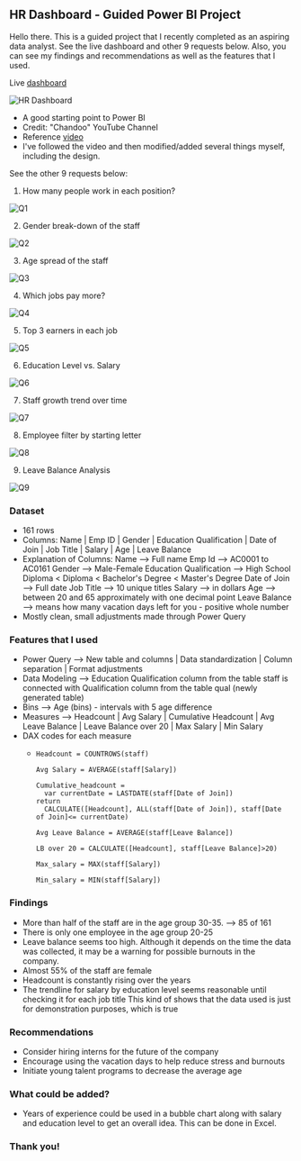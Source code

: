 ## HR Dashboard - Guided Power BI Project

Hello there. This is a guided project that I recently completed as an aspiring data analyst. See the live dashboard and other 9 requests below. 
Also, you can see my findings and recommendations as well as the features that I used. 

Live [dashboard](https://app.powerbi.com/view?r=eyJrIjoiZDBjYmI5NzYtNDk1Ni00YzY2LTlkMjAtNjRhY2RmY2ExOTZhIiwidCI6ImYxZDg2ZWI5LWFhZjEtNGZiNC05ODVlLTkxOWNkMGE1ODQzMSIsImMiOjl9)

![HR Dashboard](Images/HR_Dashboard.png)

- A good starting point to Power BI
- Credit: "Chandoo" YouTube Channel
- Reference [video](https://www.youtube.com/watch?v=5KaIU-9EF-0&t=0s) 
- I've followed the video and then modified/added several things myself, including the design.

See the other 9 requests below:

1) How many people work in each position?

![Q1](Images/Question_1.png)

2) Gender break-down of the staff

![Q2](Images/Question_2.png)

3) Age spread of the staff

![Q3](Images/Question_3.png)

4) Which jobs pay more?

![Q4](Images/Question_4.png)

5) Top 3 earners in each job

![Q5](Images/Question_5.png)

6) Education Level vs. Salary

![Q6](Images/Question_6.png)

7) Staff growth trend over time

![Q7](Images/Question_7.png)

8) Employee filter by starting letter

![Q8](Images/Question_8.png)

9) Leave Balance Analysis

![Q9](Images/Question_9.png)

### Dataset  

- 161 rows
- Columns: Name  |  Emp ID   |  Gender  |  Education Qualification  |  Date of Join  |  Job Title  |  Salary  |  Age  |  Leave Balance
- Explanation of Columns: Name --> Full name  Emp Id --> AC0001 to AC0161  Gender --> Male-Female
                           Education Qualification --> High School Diploma < Diploma < Bachelor's Degree < Master's Degree
                           Date of Join --> Full date  Job Title --> 10 unique titles  Salary --> in dollars
                           Age --> between 20 and 65 approximately with one decimal point
                           Leave Balance --> means how many vacation days left for you - positive whole number  
- Mostly clean, small adjustments made through Power Query

### Features that I used

- Power Query  --> New table and columns  | Data standardization  |  Column separation  |  Format adjustments
- Data Modeling --> Education Qualification column from the table staff is connected with Qualification column from the table qual (newly generated table)
- Bins --> Age (bins) - intervals with 5 age difference
- Measures --> Headcount  |  Avg Salary  |  Cumulative Headcount  |  Avg Leave Balance  |  Leave Balance over 20  |  Max Salary  |  Min Salary
- DAX codes for each measure
  - ```dax
    Headcount = COUNTROWS(staff)
    
    Avg Salary = AVERAGE(staff[Salary])
    
    Cumulative_headcount = 
      var currentDate = LASTDATE(staff[Date of Join])
    return
      CALCULATE([Headcount], ALL(staff[Date of Join]), staff[Date of Join]<= currentDate)

    Avg Leave Balance = AVERAGE(staff[Leave Balance])

    LB over 20 = CALCULATE([Headcount], staff[Leave Balance]>20)

    Max_salary = MAX(staff[Salary])

    Min_salary = MIN(staff[Salary])
    ```

### Findings

- More than half of the staff are in the age group 30-35. --> 85 of 161
- There is only one employee in the age group 20-25
- Leave balance seems too high. Although it depends on the time the data was collected, it may be a warning for possible burnouts in the company.
- Almost 55% of the staff are female
- Headcount is constantly rising over the years
- The trendline for salary by education level seems reasonable until checking it for each job title
  This kind of shows that the data used is just for demonstration purposes, which is true

### Recommendations

- Consider hiring interns for the future of the company
- Encourage using the vacation days to help reduce stress and burnouts
- Initiate young talent programs to decrease the average age

### What could be added?

- Years of experience could be used in a bubble chart along with salary and education level to get an overall idea.
  This can be done in Excel.

### Thank you!

